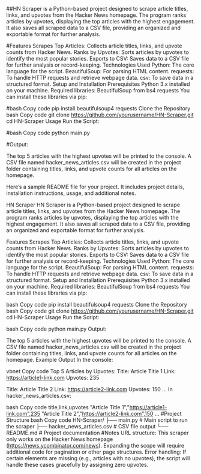##HN Scraper is a Python-based project designed to scrape article titles, links, and upvotes from the Hacker News homepage. The program ranks articles by upvotes, displaying the top articles with the highest engagement. It also saves all scraped data to a CSV file, providing an organized and exportable format for further analysis.

#Features
Scrapes Top Articles: Collects article titles, links, and upvote counts from Hacker News.
Ranks by Upvotes: Sorts articles by upvotes to identify the most popular stories.
Exports to CSV: Saves data to a CSV file for further analysis or record-keeping.
Technologies Used
Python: The core language for the script.
BeautifulSoup: For parsing HTML content.
requests: To handle HTTP requests and retrieve webpage data.
csv: To save data in a structured format.
Setup and Installation
Prerequisites
Python 3.x installed on your machine.
Required libraries:
BeautifulSoup from bs4
requests
You can install these libraries via pip:

#bash
Copy code
pip install beautifulsoup4 requests
Clone the Repository
bash
Copy code
git clone https://github.com/yourusername/HN-Scraper.git
cd HN-Scraper
Usage
Run the Script:

#bash
Copy code
python main.py

#Output:

The top 5 articles with the highest upvotes will be printed to the console.
A CSV file named hacker_news_articles.csv will be created in the project folder containing titles, links, and upvote counts for all articles on the homepage.

Here’s a sample README file for your project. It includes project details, installation instructions, usage, and additional notes.

HN Scraper
HN Scraper is a Python-based project designed to scrape article titles, links, and upvotes from the Hacker News homepage. The program ranks articles by upvotes, displaying the top articles with the highest engagement. It also saves all scraped data to a CSV file, providing an organized and exportable format for further analysis.

Features
Scrapes Top Articles: Collects article titles, links, and upvote counts from Hacker News.
Ranks by Upvotes: Sorts articles by upvotes to identify the most popular stories.
Exports to CSV: Saves data to a CSV file for further analysis or record-keeping.
Technologies Used
Python: The core language for the script.
BeautifulSoup: For parsing HTML content.
requests: To handle HTTP requests and retrieve webpage data.
csv: To save data in a structured format.
Setup and Installation
Prerequisites
Python 3.x installed on your machine.
Required libraries:
BeautifulSoup from bs4
requests
You can install these libraries via pip:

bash
Copy code
pip install beautifulsoup4 requests
Clone the Repository
bash
Copy code
git clone https://github.com/yourusername/HN-Scraper.git
cd HN-Scraper
Usage
Run the Script:

bash
Copy code
python main.py
Output:

The top 5 articles with the highest upvotes will be printed to the console.
A CSV file named hacker_news_articles.csv will be created in the project folder containing titles, links, and upvote counts for all articles on the homepage.
Example Output
In the console:

vbnet
Copy code
Top 5 Articles by Upvotes:
Title: Article Title 1
Link: https://article1-link.com
Upvotes: 235

Title: Article Title 2
Link: https://article2-link.com
Upvotes: 150
...
In hacker_news_articles.csv:

bash
Copy code
title,link,upvotes
"Article Title 1","https://article1-link.com",235
"Article Title 2","https://article2-link.com",150
...
#Project Structure
bash
Copy code
HN-Scraper/
├── main.py                # Main script to run the scraper
├── hacker_news_articles.csv  # CSV file output
└── README.md              # Project documentation
#Notes
URL structure: This scraper only works on the Hacker News homepage (https://news.ycombinator.com/news). Expanding the scope will require additional code for pagination or other page structures.
Error handling: If certain elements are missing (e.g., articles with no upvotes), the script will handle these cases gracefully by assigning zero upvotes.

